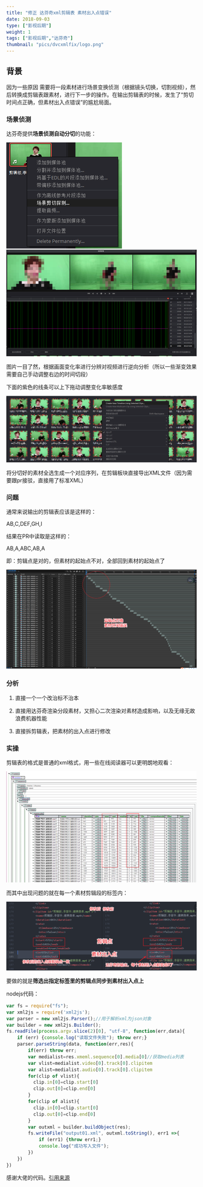 ```yaml
---
title: "修正 达芬奇xml剪辑表 素材出入点错误"
date: 2018-09-03
type: ["影视后期"]
weight: 1
tags: ["影视后期","达芬奇"]
thumbnail: "pics/dvcxmlfix/logo.png"
---
```


## 背景
因为一些原因 需要将一段素材进行场景变换侦测（根据镜头切换，切割视频），然后转换成剪辑表跟素材，进行下一步的操作。在输出剪辑表的时候，发生了“剪切时间点正确，但素材出入点错误”的尴尬局面。

### 场景侦测

达芬奇提供**场景侦测自动分切**的功能：

![](/pics/dvcxmlfix/03.png)
![](/pics/dvcxmlfix/04.png)

图片一目了然，根据画面变化率进行分辨对视频进行逆向分析（所以一些渐变效果需要自己手动调整右边的时间切段）

下面的紫色的线条可以上下拖动调整变化率敏感度

![](/pics/dvcxmlfix/05.png)

将分切好的素材全选生成一个对应序列，在剪辑板块直接导出XML文件（因为需要跟pr接驳，直接用了标准XML）

### 问题
通常来说输出的剪辑表应该是这样的：

AB,C,DEF,GH,I

结果在PR中读取是这样的：

AB,A,ABC,AB,A

即：剪辑点是对的，但素材的起始点不对，全部回到素材的起始点了

![](/pics/dvcxmlfix/06.png)

### 分析

1. 直接一个一个改治标不治本

2. 直接用达芬奇渲染分段素材，又担心二次渲染对素材造成影响，以及无缘无故浪费机器性能

3. 直接拆剪辑表，把素材的出入点进行修改

### 实操

剪辑表的格式是普通的xml格式，用一些在线阅读器可以更明朗地观看：

![](/pics/dvcxmlfix/02.png)

而其中出现问题的就在每一个素材剪辑段的标签内：

![](/pics/dvcxmlfix/01.png)

要做的就是**筛选出指定标签里的剪辑点同步到素材出入点上**

nodejs代码：
```javascript
var fs = require("fs");
var xml2js = require('xml2js');
var parser = new xml2js.Parser();//用于解析xml为json对象
var builder = new xml2js.Builder();
fs.readFile(process.argv.slice(2)[0], "utf-8", function(err,data){
    if (err) {console.log("读取文件失败"); throw err;}
    parser.parseString(data, function(err,res){
        if(err) throw err;
        var medialist=res.xmeml.sequence[0].media[0]//获取media列表
        var vlist=medialist.video[0].track[0].clipitem
        var alist=medialist.audio[0].track[0].clipitem
        for(clip of vlist){
          clip.in[0]=clip.start[0]
          clip.out[0]=clip.end[0]
        }
        for(clip of alist){
          clip.in[0]=clip.start[0]
          clip.out[0]=clip.end[0]
        }
        var outxml = builder.buildObject(res);
        fs.writeFile("output01.xml", outxml.toString(), err1 =>{
            if (err1) {throw err1;}
            console.log("成功写入文件");
        })
    })
})
```

感谢大佬的代码。[引用来源](https://www.jianshu.com/p/a7a2b693d003)
